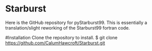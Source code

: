 # Starburst
Here is the GitHub repository for pyStarburst99. This is essentially a translation/slight reworking of the Starburst99 fortran code. 

#Installation
Clone the repository to install.
$ git clone https://github.com/CalumHawcroft/Starburst.git

